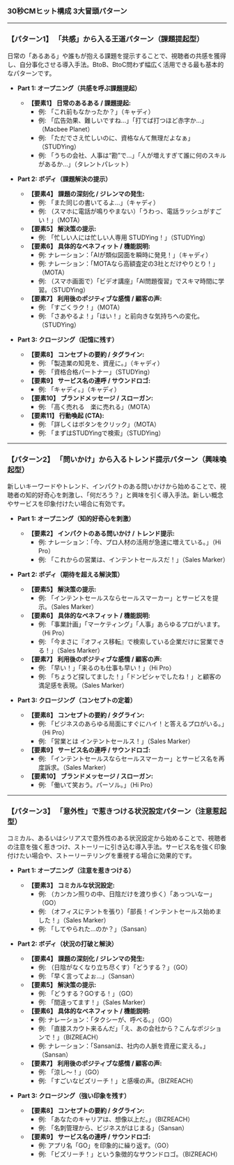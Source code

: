 ### **30秒CMヒット構成 3大冒頭パターン**

---

### **【パターン1】 「共感」から入る王道パターン（課題提起型）**

日常の「あるある」や誰もが抱える課題を提示することで、視聴者の共感を獲得し、自分事化させる導入手法。BtoB、BtoC問わず幅広く活用できる最も基本的なパターンです。

- **Part 1: オープニング（共感を呼ぶ課題提起）**
    - **【要素1】 日常のあるある / 課題提起:**
        - 例: 「これ前もなかったか？」（キャディ）
        - 例: 「広告効果、難しいですね…」「打てば打つほど赤字か…」（Macbee Planet）
        - 例: 「ただでさえ忙しいのに、資格なんて無理だよなぁ」（STUDYing）
        - 例: 「うちの会社、人事は“勘”で…」「人が増えすぎて誰に何のスキルがあるか…」（タレントパレット）

- **Part 2: ボディ（課題解決の提示）**
    - **【要素4】 課題の深刻化 / ジレンマの発生:**
        - 例: 「また同じの書いてるよ…」（キャディ）
        - 例: （スマホに電話が鳴りやまない）「うわっ、電話ラッシュがすごい！」（MOTA）
    - **【要素5】 解決策の提示:**
        - 例: 「忙しい人には忙しい人専用 STUDYing！」（STUDYing）
    - **【要素6】 具体的なベネフィット / 機能説明:**
        - 例: ナレーション：「AIが類似図面を瞬時に発見！」（キャディ）
        - 例: ナレーション：「MOTAなら高額査定の3社とだけやりとり！」（MOTA）
        - 例: （スマホ画面で）「ビデオ講座」「AI問題復習」でスキマ時間に学習。（STUDYing）
    - **【要素7】 利用後のポジティブな感情 / 顧客の声:**
        - 例: 「すごくラク！」（MOTA）
        - 例: 「さあやるよ！」「はい！」と前向きな気持ちへの変化。（STUDYing）

- **Part 3: クロージング（記憶に残す）**
    - **【要素8】 コンセプトの要約 / タグライン:**
        - 例: 「製造業の知見を、資産に。」（キャディ）
        - 例: 「資格合格パートナー」（STUDYing）
    - **【要素9】 サービス名の連呼 / サウンドロゴ:**
        - 例: 「キャディ。」（キャディ）
    - **【要素10】 ブランドメッセージ / スローガン:**
        - 例: 「高く売れる　楽に売れる」（MOTA）
    - **【要素11】 行動喚起 (CTA):**
        - 例: 「詳しくはボタンをクリック」（MOTA）
        - 例: 「まずはSTUDYingで検索」（STUDYing）

---

### **【パターン2】 「問いかけ」から入るトレンド提示パターン（興味喚起型）**

新しいキーワードやトレンド、インパクトのある問いかけから始めることで、視聴者の知的好奇心を刺激し、「何だろう？」と興味を引く導入手法。新しい概念やサービスを印象付けたい場合に有効です。

- **Part 1: オープニング（知的好奇心を刺激）**
    - **【要素2】 インパクトのある問いかけ / トレンド提示:**
        - 例: ナレーション：「今、プロ人材の活用が急速に増えている。」（Hi Pro）
        - 例: 「これからの営業は、インテントセールスだ！」（Sales Marker）

- **Part 2: ボディ（期待を超える解決策）**
    - **【要素5】 解決策の提示:**
        - 例: 「インテントセールスならセールスマーカー」とサービスを提示。（Sales Marker）
    - **【要素6】 具体的なベネフィット / 機能説明:**
        - 例: 「事業計画」「マーケティング」「人事」あらゆるプロがいます。（Hi Pro）
        - 例: 「今まさに『オフィス移転』で検索している企業だけに営業できる！」（Sales Marker）
    - **【要素7】 利用後のポジティブな感情 / 顧客の声:**
        - 例: 「早い！」「来るのも仕事も早い！」（Hi Pro）
        - 例: 「ちょうど探してました！」「ドンピシャでしたね！」と顧客の満足感を表現。（Sales Marker）

- **Part 3: クロージング（コンセプトの定着）**
    - **【要素8】 コンセプトの要約 / タグライン:**
        - 例: 「ビジネスのあらゆる局面にすぐにハイ！と答えるプロがいる。」（Hi Pro）
        - 例: 「営業とは インテントセールス！」（Sales Marker）
    - **【要素9】 サービス名の連呼 / サウンドロゴ:**
        - 例: 「インテントセールスならセールスマーカー」とサービス名を再度訴求。（Sales Marker）
    - **【要素10】 ブランドメッセージ / スローガン:**
        - 例: 「働いて笑おう。パーソル。」（Hi Pro）

---

### **【パターン3】 「意外性」で惹きつける状況設定パターン（注意惹起型）**

コミカル、あるいはシリアスで意外性のある状況設定から始めることで、視聴者の注意を強く惹きつけ、ストーリーに引き込む導入手法。サービス名を強く印象付けたい場合や、ストーリーテリングを重視する場合に効果的です。

- **Part 1: オープニング（注意を惹きつける）**
    - **【要素3】 コミカルな状況設定:**
        - 例: （カンカン照りの中、日陰だけを渡り歩く）「あっついなー」（GO）
        - 例: （オフィスにテントを張り）「部長！インテントセールス始めました！」（Sales Marker）
        - 例: 「してやられた…のか？」（Sansan）

- **Part 2: ボディ（状況の打破と解決）**
    - **【要素4】 課題の深刻化 / ジレンマの発生:**
        - 例: （日陰がなくなり立ち尽くす）「どうする？」（GO）
        - 例: 「早く言ってよぉ…」（Sansan）
    - **【要素5】 解決策の提示:**
        - 例: 「どうする？GOする！」（GO）
        - 例: 「間違ってます！」（Sales Marker）
    - **【要素6】 具体的なベネフィット / 機能説明:**
        - 例: ナレーション：「タクシーが、呼べる。」（GO）
        - 例: 「直接スカウト来るんだ」「え、あの会社から？こんなポジションで！」（BIZREACH）
        - 例: ナレーション：「Sansanは、社内の人脈を資産に変える。」（Sansan）
    - **【要素7】 利用後のポジティブな感情 / 顧客の声:**
        - 例: 「涼し〜！」（GO）
        - 例: 「すごいなビズリーチ！」と感嘆の声。（BIZREACH）

- **Part 3: クロージング（強い印象を残す）**
    - **【要素8】 コンセプトの要約 / タグライン:**
        - 例: 「あなたのキャリアは、想像以上だ。」（BIZREACH）
        - 例: 「名刺管理から、ビジネスがはじまる」（Sansan）
    - **【要素9】 サービス名の連呼 / サウンドロゴ:**
        - 例: アプリ名「GO」を印象的に繰り返す。（GO）
        - 例: 「ビズリーチ！」という象徴的なサウンドロゴ。（BIZREACH）

